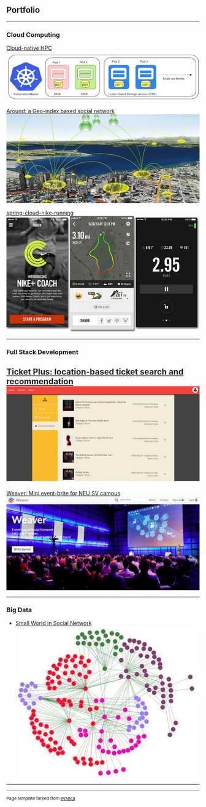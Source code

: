 ## Portfolio

---

### Cloud Computing

[Cloud-native HPC](https://github.com/BU-NU-CLOUD-F19/Cloud-Native_high-performance_computing)
<img src="images/HPC.png?raw=true"/>

[Around: a Geo-index based social network](https://github.com/chinadd/around)
<img src="images/lbsn.jpg?raw=true"/>

[spring-cloud-nike-running](https://github.com/chinadd/spring-cloud-nike-running)
<img src="images/run.png?raw=true"/>

---

### Full Stack Development

[Ticket Plus: location-based ticket search and recommendation](https://github.com/chinadd/ticket_plus)
<img src="images/ticket.png?raw=true"/>
---

[Weaver: Mini event-brite for NEU SV campus](https://github.com/chinadd/Weaver)
<img src="images/Weaver.png?raw=true"/>

---

### Big Data

- [Small World in Social Network](/pdf/Presentation.pdf)
  <img src="images/socialnetwork.jpg?raw=true"/>

---

---
<p style="font-size:11px">Page template forked from <a href="https://github.com/evanca/quick-portfolio">evanca</a></p>
<!-- Remove above link if you don't want to attibute -->
